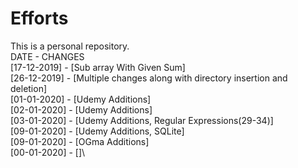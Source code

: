 # Efforts
This is a personal repository.\
DATE    -   CHANGES\
[17-12-2019]  -   [Sub array With Given Sum]\
[26-12-2019]  -   [Multiple changes along with directory insertion and deletion]\
[01-01-2020]  -   [Udemy Additions]\
[02-01-2020]  -   [Udemy Additions]\
[03-01-2020]  -   [Udemy Additions, Regular Expressions(29-34)]\
[09-01-2020]  -   [Udemy Additions, SQLite]\
[09-01-2020]  -   [OGma Additions]\
[00-01-2020]  -   []\
